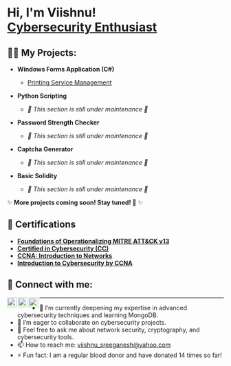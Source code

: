 <h1>Hi, I'm Viishnu! <br/> <a href="https://www.linkedin.com/in/viishnusreeganesh/">Cybersecurity Enthusiast</a></h1>

<h2>👨‍💻 My Projects:</h2>

- **Windows Forms Application (C#)**
  - [Printing Service Management](https://github.com/Viishnu07/Printing-Service-Management-System)

- **Python Scripting**
  - <em>🚧 This section is still under maintenance 🚧</em>
- **Password Strength Checker**
  - <em>🚧 This section is still under maintenance 🚧</em>
- **Captcha Generator**
  - <em>🚧 This section is still under maintenance 🚧</em>
- **Basic Solidity**
  - <em>🚧 This section is still under maintenance 🚧</em>
  

✨ <strong>More projects coming soon! Stay tuned! 🚀</strong> ✨
<!--

-->
<h2>📄 Certifications</h2>

- **[Foundations of Operationalizing MITRE ATT&CK v13](https://www.credly.com/badges/48b30d3b-2da0-4485-af0b-5b1c52939f87/public_url)**  
- **[Certified in Cybersecurity (CC)](https://www.credly.com/badges/2a8edb81-1aa3-4090-bb72-1f9616e311f7/public_url)**  
- **[CCNA: Introduction to Networks](https://www.credly.com/badges/426ead71-cc26-4493-92ea-330175b85067/public_url)**  
- **[Introduction to Cybersecurity by CCNA](https://www.credly.com/badges/74f673b9-7091-4f2a-939b-199cad6ddc06/public_url)**

<h2>🤳 Connect with me:</h2>

[<img align="left" alt="Viishnu Sree Ganesh | LinkedIn" width="22px" src="https://cdn.jsdelivr.net/npm/simple-icons@8.4.0/icons/linkedin.svg" />][linkedin]
[<img align="left" alt="Viishnu Sree Ganesh | Instagram" width="22px" src="https://cdn.jsdelivr.net/npm/simple-icons@8.4.0/icons/instagram.svg" />][instagram]
[<img align="left" alt="Viishnu Sree Ganesh | Facebook" width="22px" src="https://cdn.jsdelivr.net/npm/simple-icons@8.4.0/icons/facebook.svg" />][facebook]

[linkedin]: https://www.linkedin.com/in/viishnusreeganesh/
[instagram]: https://www.instagram.com/viishnu_sg/
[facebook]: https://www.facebook.com/Viishnu15/



---

- 🌱 I’m currently deepening my expertise in advanced cybersecurity techniques and learning MongoDB.
- 👯 I’m eager to collaborate on cybersecurity projects.
- 💬 Feel free to ask me about network security, cryptography, and cybersecurity tools.
- 📫 How to reach me: [viishnu_sreeganesh@yahoo.com](mailto:viishnu_sreeganesh@yahoo.com)
- ⚡ Fun fact: I am a regular blood donor and have donated 14 times so far!
